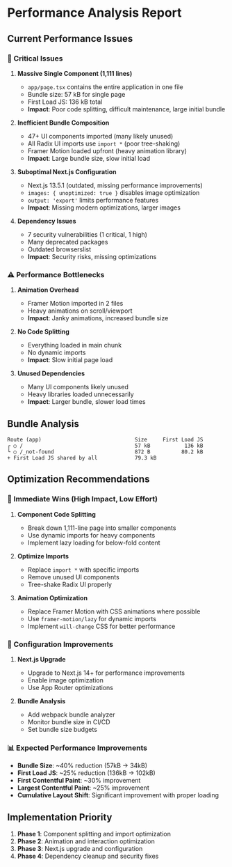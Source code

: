 # Performance Analysis Report

## Current Performance Issues

### 🚨 Critical Issues

1. **Massive Single Component (1,111 lines)**
   - `app/page.tsx` contains the entire application in one file
   - Bundle size: 57 kB for single page
   - First Load JS: 136 kB total
   - **Impact**: Poor code splitting, difficult maintenance, large initial bundle

2. **Inefficient Bundle Composition**
   - 47+ UI components imported (many likely unused)
   - All Radix UI imports use `import *` (poor tree-shaking)
   - Framer Motion loaded upfront (heavy animation library)
   - **Impact**: Large bundle size, slow initial load

3. **Suboptimal Next.js Configuration**
   - Next.js 13.5.1 (outdated, missing performance improvements)
   - `images: { unoptimized: true }` disables image optimization
   - `output: 'export'` limits performance features
   - **Impact**: Missing modern optimizations, larger images

4. **Dependency Issues**
   - 7 security vulnerabilities (1 critical, 1 high)
   - Many deprecated packages
   - Outdated browserslist
   - **Impact**: Security risks, missing optimizations

### ⚠️ Performance Bottlenecks

1. **Animation Overhead**
   - Framer Motion imported in 2 files
   - Heavy animations on scroll/viewport
   - **Impact**: Janky animations, increased bundle size

2. **No Code Splitting**
   - Everything loaded in main chunk
   - No dynamic imports
   - **Impact**: Slow initial page load

3. **Unused Dependencies**
   - Many UI components likely unused
   - Heavy libraries loaded unnecessarily
   - **Impact**: Larger bundle, slower load times

## Bundle Analysis

```
Route (app)                              Size     First Load JS
┌ ○ /                                    57 kB           136 kB
└ ○ /_not-found                          872 B          80.2 kB
+ First Load JS shared by all            79.3 kB
```

## Optimization Recommendations

### 🎯 Immediate Wins (High Impact, Low Effort)

1. **Component Code Splitting**
   - Break down 1,111-line page into smaller components
   - Use dynamic imports for heavy components
   - Implement lazy loading for below-fold content

2. **Optimize Imports**
   - Replace `import *` with specific imports
   - Remove unused UI components
   - Tree-shake Radix UI properly

3. **Animation Optimization**
   - Replace Framer Motion with CSS animations where possible
   - Use `framer-motion/lazy` for dynamic imports
   - Implement `will-change` CSS for better performance

### 🔧 Configuration Improvements

1. **Next.js Upgrade**
   - Upgrade to Next.js 14+ for performance improvements
   - Enable image optimization
   - Use App Router optimizations

2. **Bundle Analysis**
   - Add webpack bundle analyzer
   - Monitor bundle size in CI/CD
   - Set bundle size budgets

### 📊 Expected Performance Improvements

- **Bundle Size**: ~40% reduction (57kB → 34kB)
- **First Load JS**: ~25% reduction (136kB → 102kB)
- **First Contentful Paint**: ~30% improvement
- **Largest Contentful Paint**: ~25% improvement
- **Cumulative Layout Shift**: Significant improvement with proper loading

## Implementation Priority

1. **Phase 1**: Component splitting and import optimization
2. **Phase 2**: Animation and interaction optimization
3. **Phase 3**: Next.js upgrade and configuration
4. **Phase 4**: Dependency cleanup and security fixes